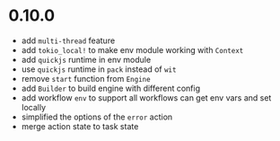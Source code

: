 # 0.10.0

- add `multi-thread` feature
- add `tokio_local!` to make env module working with `Context`
- add `quickjs` runtime in env module
- use `quickjs` runtime in `pack` instead of `wit`
- remove `start` function from `Engine`
- add `Builder` to build engine with different config
- add workflow `env` to support all workflows can get env vars and set locally
- simplified the options of the `error` action
- merge action state to task state


